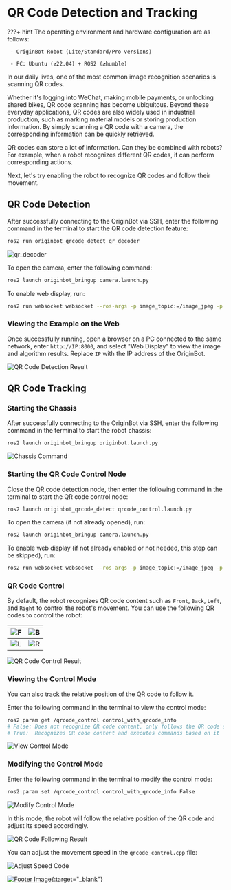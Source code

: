 # **QR Code Detection and Tracking**

???+ hint
    The operating environment and hardware configuration are as follows:

     - OriginBot Robot (Lite/Standard/Pro versions)
    
     - PC: Ubuntu (≥22.04) + ROS2 (≥humble)

In our daily lives, one of the most common image recognition scenarios is scanning QR codes. 

Whether it's logging into WeChat, making mobile payments, or unlocking shared bikes, QR code scanning has become ubiquitous. Beyond these everyday applications, QR codes are also widely used in industrial production, such as marking material models or storing production information. By simply scanning a QR code with a camera, the corresponding information can be quickly retrieved.

QR codes can store a lot of information. Can they be combined with robots? For example, when a robot recognizes different QR codes, it can perform corresponding actions.

Next, let's try enabling the robot to recognize QR codes and follow their movement.

## **QR Code Detection**
After successfully connecting to the OriginBot via SSH, enter the following command in the terminal to start the QR code detection feature:

```bash
ros2 run originbot_qrcode_detect qr_decoder
```
![qr_decoder](../../assets/img/qrcode_detection/qr_decoder.png)

To open the camera, enter the following command:

```bash
ros2 launch originbot_bringup camera.launch.py
```

To enable web display, run:

```bash
ros2 run websocket websocket --ros-args -p image_topic:=/image_jpeg -p image_type:=mjpeg -p only_show_image:=true & ros2 launch hobot_codec hobot_codec.launch.py codec_in_mode:=ros codec_in_format:=bgr8 codec_out_mode:=ros codec_out_format:=jpeg codec_sub_topic:=/qr_code_image codec_pub_topic:=/image_jpeg
```

### **Viewing the Example on the Web**

Once successfully running, open a browser on a PC connected to the same network, enter `http://IP:8000`, and select "Web Display" to view the image and algorithm results. Replace `IP` with the IP address of the OriginBot.

![QR Code Detection Result](../../assets/img/qrcode_detection/二维码识别效果.png)

## **QR Code Tracking**

### **Starting the Chassis**

After successfully connecting to the OriginBot via SSH, enter the following command in the terminal to start the robot chassis:

```bash
ros2 launch originbot_bringup originbot.launch.py
```

![Chassis Command](../../assets/img/qrcode_detection/底盘命令.png)

### **Starting the QR Code Control Node**

Close the QR code detection node, then enter the following command in the terminal to start the QR code control node:

```bash
ros2 launch originbot_qrcode_detect qrcode_control.launch.py
```

To open the camera (if not already opened), run:

```bash
ros2 launch originbot_bringup camera.launch.py
```

To enable web display (if not already enabled or not needed, this step can be skipped), run:

```bash
ros2 run websocket websocket --ros-args -p image_topic:=/image_jpeg -p image_type:=mjpeg -p only_show_image:=true & ros2 launch hobot_codec hobot_codec.launch.py codec_in_mode:=ros codec_in_format:=bgr8 codec_out_mode:=ros codec_out_format:=jpeg codec_sub_topic:=/qr_code_image codec_pub_topic:=/image_jpeg
```

### **QR Code Control**

By default, the robot recognizes QR code content such as `Front`, `Back`, `Left`, and `Right` to control the robot's movement. You can use the following QR codes to control the robot:

| ![F](../../assets/img/qrcode_detection/F.png) | ![B](../../assets/img/qrcode_detection/B.png) |
| --------------------------------------------- | --------------------------------------------- |
| ![L](../../assets/img/qrcode_detection/L.png) | ![R](../../assets/img/qrcode_detection/R.png) |

![QR Code Control Result](../../assets/img/qrcode_detection/二维码控制效果.png)

### **Viewing the Control Mode**

You can also track the relative position of the QR code to follow it. 

Enter the following command in the terminal to view the control mode:

```bash
ros2 param get /qrcode_control control_with_qrcode_info
# False: Does not recognize QR code content, only follows the QR code's position
# True:  Recognizes QR code content and executes commands based on it
```

![View Control Mode](../../assets/img/qrcode_detection/查看控制模式.png)

### **Modifying the Control Mode**

Enter the following command in the terminal to modify the control mode:

```bash
ros2 param set /qrcode_control control_with_qrcode_info False
```

![Modify Control Mode](../../assets/img/qrcode_detection/修改控制模式.png)

In this mode, the robot will follow the relative position of the QR code and adjust its speed accordingly.

![QR Code Following Result](../../assets/img/qrcode_detection/二维码跟随效果.png)

You can adjust the movement speed in the `qrcode_control.cpp` file:

![Adjust Speed Code](../../assets/img/qrcode_detection/调整速度代码_c.png)

[![Footer Image](../../assets/img/footer.png)](https://www.guyuehome.com/){:target="_blank"}